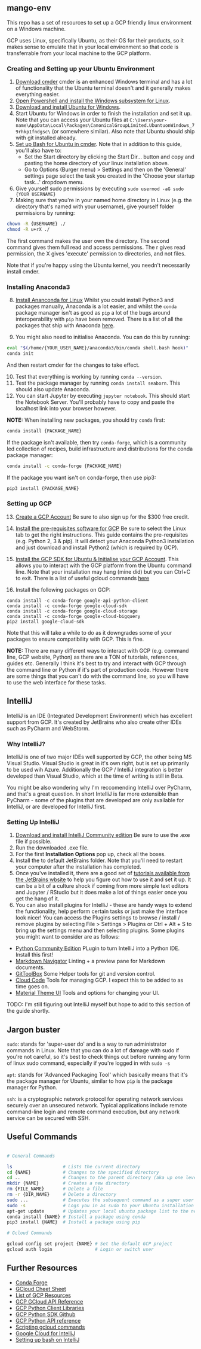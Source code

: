 ## mango-env

This repo has a set of resources to set up a GCP friendly linux environment on a Windows machine.

GCP uses Linux, specifically Ubuntu, as their OS for their products, so it makes sense to emulate that in your local environment so that code is transferrable from your local machine to the GCP platform.

### Creating and Setting up your Ubuntu Environment

1. [Download cmder](https://cmder.net/) cmder is an enhanced Windows terminal and has a lot of functionality that the Ubuntu terminal doesn't and it generally makes everything easier.
2. [Open Powershell and install the Windows subsystem for Linux](https://docs.microsoft.com/en-us/windows/wsl/install-win10).
3. [Download and install Ubuntu for Windows](https://tutorials.ubuntu.com/tutorial/tutorial-ubuntu-on-windows#0).
4. Start Ubuntu for Windows in order to finish the installation and set it up. Note that you can access your Ubuntu files at `C:\Users\your-name\AppData\Local\Packages\CanonicalGroupLimited.UbuntuonWindows_79rhkp1fndgsc\` (or somewhere similar). Also note that Ubuntu should ship with git installed already.
5. [Set up Bash for Ubuntu in cmder](https://gingter.org/2016/11/16/running-windows-10-ubuntu-bash-in-cmder/). Note that in addition to this guide, you'll also have to:
    * Set the Start directory by clicking the Start Dir... button and copy and pasting the home directory of your linux installation above.
    * Go to Options (Burger menu) > Settings and then on the 'General' settings page select the task you created in the 'Choose your startup task...' dropdown menu.
6. Give yourself sudo permissions by executing `sudo usermod -aG sudo {YOUR USERNAME}`
7. Making sure that you're in your named home directory in Linux (e.g. the directory that's named with your username), give yourself folder permissions by running:
```bash
chown -R {USERNAME} ./
chmod -R u+rX ./
```

The first command makes the user own the directory. The second command gives them full read and access permissions. The r gives read permission, the X gives 'execute' permission to directories, and not files.

Note that if you're happy using the Ubuntu kernel, you needn't necessarily install cmder.

### Installing Anaconda3

8. [Install Ananconda for Linux](https://www.digitalocean.com/community/tutorials/how-to-install-anaconda-on-ubuntu-18-04-quickstart) Whilst you could install Python3 and packages manually, Anaconda is a lot easier, and whilst the `conda` package manager isn't as good as `pip` a lot of the bugs around interoperability with `pip` have been removed. There is a list of all the packages that ship with Anaconda [here](https://docs.anaconda.com/anaconda/packages/py3.7_linux-64/).

9. You might also need to initialise Anaconda. You can do this by running:
```bash
eval "$(/home/{YOUR_USER_NAME}/anaconda3/bin/conda shell.bash hook)"
conda init
```
And then restart cmder for the changes to take effect.

10. Test that everything is working by running `conda --version`.
11. Test the package manager by running `conda install seaborn`. This should also update Anaconda.
1. You can start Jupyter by executing `jupyter notebook`. This should start the Notebook Server. You'll probably have to copy and paste the localhost link into your browser however.

**NOTE:** When installing new packages, you should try `conda` first:
```bash
conda install {PACKAGE_NAME}
```

If the package isn't available, then try `conda-forge`, which is a community led collection of recipes, build infrastructure and distributions for the conda package manager:
```bash
conda install -c conda-forge {PACKAGE_NAME}
```

If the package you want isn't on conda-forge, then use pip3:
```bash
pip3 install {PACKAGE_NAME}
```

### Setting up GCP

13. [Create a GCP Account](https://cloud.google.com/) Be sure to also sign up for the $300 free credit.

11. [Install the pre-requisites software for GCP](https://cloud.google.com/python/setup) Be sure to select the Linux tab to get the right instructions. This guide contains the pre-requisites (e.g. Python 2, 3 & pip). It will detect your Anaconda Python3 installation and just download and install Python2 (which is required by GCP).

12. [Install the GCP SDK for Ubuntu & Initialise your GCP Account](https://cloud.google.com/sdk/docs/quickstart-debian-ubuntu). This allows you to interact with the GCP platform from the Ubuntu command line. Note that your installation may hang (mine did) but you can Ctrl+C to exit. There is a list of useful gcloud commands [here](https://gist.github.com/pydevops/cffbd3c694d599c6ca18342d3625af97)

13. Install the following packages on GCP:
```
conda install -c conda-forge google-api-python-client
conda install -c conda-forge google-cloud-sdk
conda install -c conda-forge google-cloud-storage
conda install -c conda-forge google-cloud-bigquery
pip2 install google-cloud-sdk
``` 


Note that this will take a while to do as it downgrades some of your packages to ensure compatibility with GCP. This is fine.

**NOTE:** There are many different ways to interact with GCP (e.g. command line, GCP website, Python) as there are a TON of tutorials, references, guides etc. Generally I think it's best to try and interact with GCP through the command line or Python if it's part of production code. However there are some things that you can't do with the command line, so you will have to use the web interface for these tasks.

## IntelliJ

IntelliJ is an IDE (Integrated Development Environment) which has excellent support from GCP. It's created by JetBrains who also create other IDEs such as PyCharm and WebStorm. 

### Why IntelliJ?

IntelliJ is one of two major IDEs well supported by GCP, the other being MS Visual Studio. Visual Studio is great in it's own right, but is set up primarily to be used wih Azure. Additionally the GCP / IntelliJ integration is better developed than Visual Studio, which at the time of writing is still in Beta.

You might be also wondering why I'm reccomending IntelliJ over PyCharm, and that's a great question. In short IntelliJ is far more extensible than PyCharm - some of the plugins that are developed are only available for IntelliJ, or are developed for IntelliJ first.

### Setting Up IntelliJ

1. [Download and install IntelliJ Community edition](https://www.jetbrains.com/idea/download/) Be sure to use the .exe file if possible.
2. Run the downloaded .exe file.
3. For the first **Installation Options** pop up, check all the boxes.
4. Install the to default JetBrains folder. Note that you'll need to restart your computer after the installation has completed.
5. Once you've installed it, there are a good set of [tutorials available from the JetBrains wbsite](https://www.jetbrains.com/idea/documentation/) to help you figure out how to use it and set it up. It can be a bit of a culture shock if coming from more simple text editors and Jupyter / RStudio but it does make a lot of things easier once you get the hang of it.
6. You can also install plugins for IntelliJ - these are handy ways to extend the functionality, help perform certain tasks or just make the interface look nicer! You can access the Plugins settings to browse / install / remove plugins by selecting File > Settings > Plugins or Ctrl + Alt + S to bring up the settings menu and then selecting plugins. Some plugins you might want to consider are as follows:

* [Python Community Edition](https://plugins.jetbrains.com/plugin/7322-python-community-edition) PLugin to turn IntelliJ into a Python IDE. Install this first!
* [Markdown Navigator](https://plugins.jetbrains.com/plugin/7896-markdown-navigator) Linting + a preview pane for Markdown documents.
* [GitToolBox](https://plugins.jetbrains.com/plugin/7499-gittoolbox) Some Helper tools for git and version control.
* [Cloud Code](https://plugins.jetbrains.com/plugin/8079-cloud-code) Tools for managing GCP. I expect this to be added to as time goes on.
* [Material Theme UI](https://plugins.jetbrains.com/plugin/8006-material-theme-ui) Tools and options for changing your UI.

TODO: I'm still figuring out IntelliJ myself but hope to add to this section of the guide shortly.

## Jargon buster

`sudo`: stands for 'super-user do' and is a way to run administrator commands in Linux. Note that you can do a lot of damage with sudo if you're not careful, so it's best to check things out before running any form of linux sudo command, especially if you're logged in with `sudo -s`

`apt`: stands for 'Advanced Packaging Tool' which basically means that it's the package manager for Ubuntu, similar to how `pip` is the package manager for Python.

`ssh`: is a cryptographic network protocol for operating network services securely over an unsecured network. Typical applications include remote command-line login and remote command execution, but any network service can be secured with SSH. 

## Useful Commands

```bash

# General Commands

ls                   # Lists the current directory
cd {NAME}            # Changes to the specified directory
cd ..                # Changes to the parent directory (aka up one level)
mkdir {NAME}         # Creates a new directory
rm {FILE_NAME}       # Delete a file
rm -r {DIR_NAME}     # Delete a directory
sudo ...             # Executes the subsequent command as a super user
sudo -s              # Logs you in as sudo to your Ubuntu installation
apt-get update       # Updates your local ubuntu package list to the newest version
conda install {NAME} # Install a package using conda
pip3 install {NAME}  # Install a package using pip

# Gcloud Commands

gcloud config set project {NAME} # Set the default GCP project
gcloud auth login                # Login or switch user

```

## Further Resources

* [Conda Forge](https://conda-forge.org/)
* [GCloud Cheet Sheet](https://gist.github.com/pydevops/cffbd3c694d599c6ca18342d3625af97)
* [List of GCP Resources](https://github.com/gregsramblings/google-cloud-4-words)
* [GCP GCloud API Reference](https://cloud.google.com/sdk/gcloud/reference/)
* [GCP Python Client Libraries](https://cloud.google.com/python/docs/reference/)
* [GCP Python SDK Github](https://github.com/googleapis/google-cloud-python)
* [GCP Python API reference](https://cloud.google.com/python/docs/reference/)
* [Scripting gcloud commands](https://cloud.google.com/sdk/docs/scripting-gcloud)
* [Google Cloud for IntelliJ](https://cloud.google.com/code/docs/intellij/)
* [Setting up bash on IntelliJ](https://intellij-support.jetbrains.com/hc/en-us/community/posts/207698489-How-can-you-use-new-Bash-on-Ubuntu-on-Windows-terminal-in-Webstorm-)
